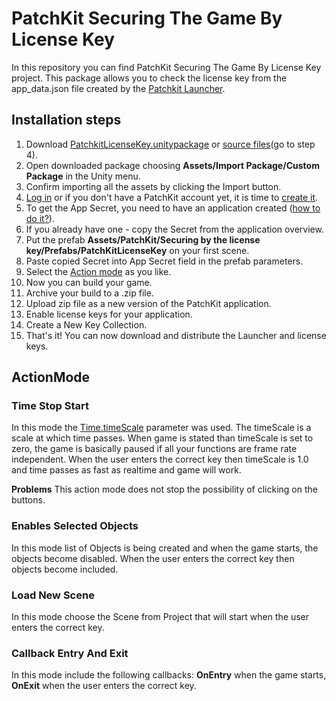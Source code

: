 # PatchKit Securing The Game By License Key

In this repository you can find PatchKit Securing The Game By License Key project.
This package allows you to check the license key from the app_data.json file created by the [Patchkit Launcher](http://docs.patchkit.net/launcher_overview.html).

## Installation steps

1. Download [PatchkitLicenseKey.unitypackage](https://github.com/Szczyrk/patchkit-securing-the-game-by-license-key/blob/master/PatchkitLicenseKey.unitypackage) or [source files](https://github.com/Szczyrk/patchkit-securing-the-game-by-license-key/archive/master.zip)(go to step 4).
2. Open downloaded package choosing **Assets/Import Package/Custom Package** in the Unity menu.
3. Confirm importing all the assets by clicking the Import button.
4. [Log in](https://panel.patchkit.net/users/login_form) or if you don't have a PatchKit account yet, it is time to [create it](https://panel.patchkit.net/users/register).
5. To get the App Secret, you need to have an application created ([how to do it?](http://docs.patchkit.net/getting_started.html)).
6. If you already have one - copy the Secret from the application overview.
7. Put the prefab **Assets/PatchKit/Securing by the license key/Prefabs/PatchKitLicenseKey** on your first scene.
8. Paste copied Secret into App Secret field in the prefab parameters.
9. Select the [Action mode](#ActionMode) as you like.
10. Now you can build your game.
11. Archive your build to a .zip file.
12. Upload zip file as a new version of the PatchKit application.
13. Enable license keys for your application.
14. Create a New Key Collection.
15. That's it! You can now download and distribute the Launcher and license keys.

## ActionMode

### Time Stop Start
In this mode the [Time.timeScale](https://docs.unity3d.com/ScriptReference/Time-timeScale.html) parameter was used. The timeScale is a scale at which time passes. When game is stated than timeScale is set to zero, the game is basically paused if all your functions are frame rate independent. When the user enters the correct key then timeScale is 1.0 and time passes as fast as realtime and game will work. 

**Problems**
This action mode does not stop the possibility of clicking on the buttons.

### Enables Selected Objects
In this mode list of Objects is being created and when the game starts, the objects become disabled. When the user enters the correct key then objects become included.

### Load New Scene
In this mode choose the Scene from Project that will start when the user enters the correct key.

### Callback Entry And Exit
In this mode include the following callbacks: 
**OnEntry** when the game starts,
**OnExit** when the user enters the correct key.
